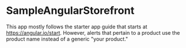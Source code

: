 # SampleAngularStorefront

This app mostly follows the starter app guide that starts at https://angular.io/start. However, alerts that pertain to a product use the product name instead of a generic "your product."
